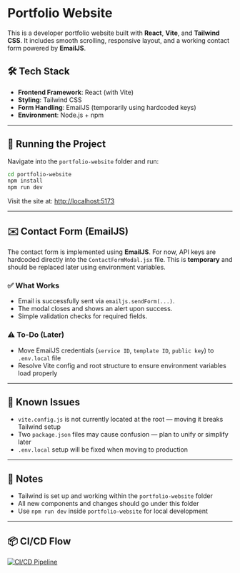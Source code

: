 # Portfolio Website

This is a developer portfolio website built with **React**, **Vite**, and **Tailwind CSS**. It includes smooth scrolling, responsive layout, and a working contact form powered by **EmailJS**.

## 🛠️ Tech Stack

- **Frontend Framework**: React (with Vite)
- **Styling**: Tailwind CSS
- **Form Handling**: EmailJS (temporarily using hardcoded keys)
- **Environment**: Node.js + npm

---

## 🚀 Running the Project

Navigate into the `portfolio-website` folder and run:

```bash
cd portfolio-website
npm install
npm run dev
```

Visit the site at: [http://localhost:5173](http://localhost:5173)

---

## ✉️ Contact Form (EmailJS)

The contact form is implemented using **EmailJS**. For now, API keys are hardcoded directly into the `ContactFormModal.jsx` file. This is **temporary** and should be replaced later using environment variables.

### ✅ What Works

- Email is successfully sent via `emailjs.sendForm(...)`.
- The modal closes and shows an alert upon success.
- Simple validation checks for required fields.

### ⚠️ To-Do (Later)

- Move EmailJS credentials (`service ID`, `template ID`, `public key`) to `.env.local` file
- Resolve Vite config and root structure to ensure environment variables load properly

---

## 🧩 Known Issues

- `vite.config.js` is not currently located at the root — moving it breaks Tailwind setup
- Two `package.json` files may cause confusion — plan to unify or simplify later
- `.env.local` setup will be fixed when moving to production

---

## 📌 Notes

- Tailwind is set up and working within the `portfolio-website` folder
- All new components and changes should go under this folder
- Use `npm run dev` inside `portfolio-website` for local development

---

## 📦 CI/CD Flow

[![CI/CD Pipeline](https://github.com/Mojjan4/portfolio-website/actions/workflows/ci-cd.yml/badge.svg)](https://github.com/Mojjan4/portfolio-website/actions/workflows/ci-cd.yml)
